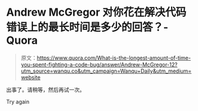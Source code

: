 # Andrew McGregor 对你花在解决代码错误上的最长时间是多少的回答？- Quora

> 原文：<https://www.quora.com/What-is-the-longest-amount-of-time-you-spent-fighting-a-code-bug/answer/Andrew-McGregor-12?utm_source=wanqu.co&utm_campaign=Wanqu+Daily&utm_medium=website>

出事了。请稍等，然后再试一次。

Try again